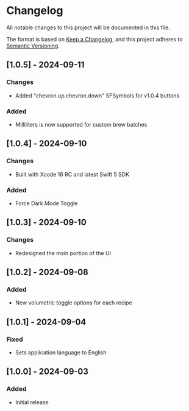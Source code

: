 # Changelog
All notable changes to this project will be documented in this file.

The format is based on [Keep a Changelog](https://keepachangelog.com/en/1.0.0/),
and this project adheres to [Semantic Versioning](https://semver.org/spec/v2.0.0.html).

## [1.0.5] - 2024-09-11
### Changes
- Added "chevron.up.chevron.down" SFSymbols for v1.0.4 buttons

### Added
- Milliliters is now supported for custom brew batches

## [1.0.4] - 2024-09-10
### Changes
- Built with Xcode 16 RC and latest Swift 5 SDK

### Added
- Force Dark Mode Toggle

## [1.0.3] - 2024-09-10
### Changes
- Redesigned the main portion of the UI

## [1.0.2] - 2024-09-08
### Added
- New volumetric toggle options for each recipe

## [1.0.1] - 2024-09-04
### Fixed
- Sets application language to English

## [1.0.0] - 2024-09-03
### Added
- Initial release